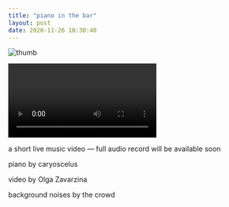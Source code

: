 ```yaml
---
title: "piano in the bar"
layout: post
date: 2020-11-26 10:30:40
---
```


![thumb](video/piano-in-the-bar.jpg)

<cut/>

<div class="video">
  <video controls>
    <source src="video/piano-in-the-bar.webm">
  </video>
</div>

a short live music video — full audio record will be available soon


piano by caryoscelus

video by Olga Zavarzina

background noises by the crowd
